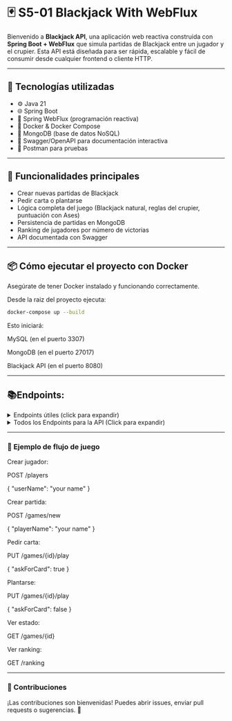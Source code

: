 # 🃏 S5-01 Blackjack With WebFlux

Bienvenido a **Blackjack API**, una aplicación web reactiva construida con **Spring Boot + WebFlux** que simula partidas de Blackjack entre un jugador y el crupier. Esta API está diseñada para ser rápida, escalable y fácil de consumir desde cualquier frontend o cliente HTTP.

---

## 🚀 Tecnologías utilizadas

- ⚙️ Java 21
- 🌐 Spring Boot 
- 🔁 Spring WebFlux (programación reactiva)
- 🐳 Docker & Docker Compose
- 🍃 MongoDB (base de datos NoSQL)
- 📄 Swagger/OpenAPI para documentación interactiva
- 📄 Postman para pruebas

---

## 🧠 Funcionalidades principales

- Crear nuevas partidas de Blackjack
- Pedir carta o plantarse
- Lógica completa del juego (Blackjack natural, reglas del crupier, puntuación con Ases)
- Persistencia de partidas en MongoDB
- Ranking de jugadores por número de victorias
- API documentada con Swagger

---

## 📦 Cómo ejecutar el proyecto con Docker

Asegúrate de tener Docker instalado y funcionando correctamente.

Desde la raiz del proyecto ejecuta:
```bash
docker-compose up --build
```
Esto iniciará:

MySQL (en el puerto 3307)

MongoDB (en el puerto 27017)

Blackjack API (en el puerto 8080)

---

## 📚Endpoints:


<details>
  <summary>Endpoints útiles (click para expandir)</summary>

Swagger UI	http://localhost:8080/webjars/swagger-ui/index.html

API Docs	http://localhost:8080/v3/api-docs

Health Check	http://localhost:8080/actuator/health
</details>

<details>
  <summary>Todos los Endpoints para la API (Click para expandir)</summary>

<br>

### 🃏 **BlackjackController**

| Method | Endpoint                       | Descripción                                      |
|--------|--------------------------------|--------------------------------------------------|
| POST   | `/game/{gameId}/play`          | Jugar una partida ya creada                     |
| POST   | `/game/new`                    | Crear una nueva partida de Blackjack            |
| GET    | `/game`                        | Obtener todas las partidas jugadas              |
| GET    | `/game/{id}`                   | Ver detalles de una partida específica           |
| DELETE | `/game/{id}/delete`            | Eliminar una partida por ID                     |

---

### 👤 **PlayerController**

| Method | Endpoint                          | Descripción                          |
|--------|-----------------------------------|--------------------------------------|
| PUT    | `/players/{playerId}`             | Actualizar un jugador                |
| POST   | `/players`                        | Crear un nuevo jugador               |
| GET    | `/players/{id}`                   | Obtener un jugador por ID            |
| GET    | `/players/getAllPlayers`          | Listar todos los jugadores           |
| DELETE | `/players/{id}/delete`            | Eliminar un jugador                  |

---

### 🏆 **RankingController**

| Method | Endpoint               | Descripción                   |
|--------|------------------------|-------------------------------|
| GET    | `/ranking`     | Obtener el ranking de jugadores |

</details>

---


### 🧪 Ejemplo de flujo de juego

Crear jugador:

POST /players

{
  "userName": "your name"
}

Crear partida:

POST /games/new

{
  "playerName": "your name"
}

Pedir carta:

PUT /games/{id}/play

{
  "askForCard": true
}

Plantarse:

PUT /games/{id}/play

{
  "askForCard": false
}

Ver estado:

GET /games/{id}

Ver ranking:

GET /ranking

---

### 🤝 Contribuciones
¡Las contribuciones son bienvenidas!
Puedes abrir issues, enviar pull requests o sugerencias. 🙌
